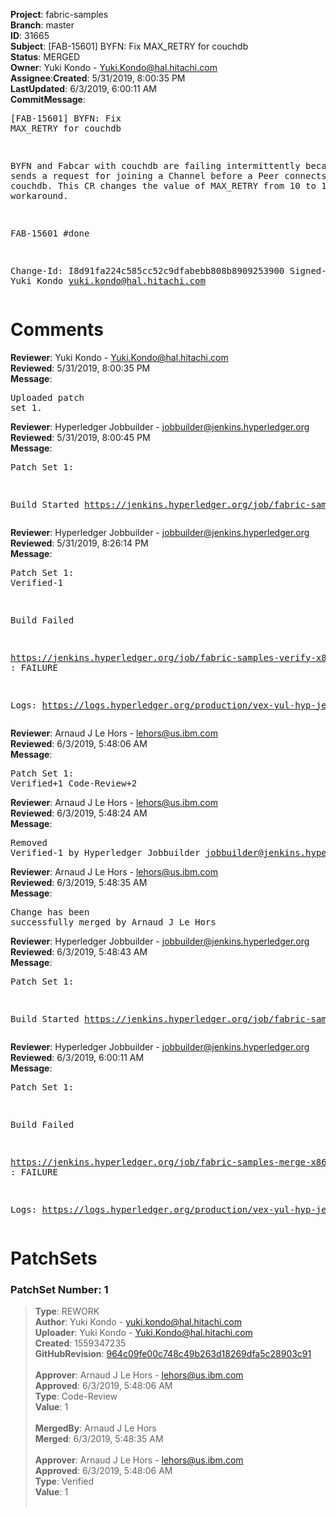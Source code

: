 <strong>Project</strong>: fabric-samples</br><strong>Branch</strong>: master<br><strong>ID</strong>: 31665<br><strong>Subject</strong>: [FAB-15601] BYFN: Fix MAX_RETRY for couchdb<br><strong>Status</strong>: MERGED<br><strong>Owner</strong>: Yuki Kondo - Yuki.Kondo@hal.hitachi.com<br><strong>Assignee</strong>:<strong>Created</strong>: 5/31/2019, 8:00:35 PM<br><strong>LastUpdated</strong>: 6/3/2019, 6:00:11 AM<br><strong>CommitMessage</strong>:<br><pre>[FAB-15601] BYFN: Fix MAX_RETRY for couchdb

BYFN and Fabcar with couchdb are failing intermittently
because CLI sends a request for joining a Channel before
a Peer connects to the couchdb.
This CR changes the value of MAX_RETRY from 10 to 15
as a workaround.

FAB-15601 #done

Change-Id: I8d91fa224c585cc52c9dfabebb808b8909253900
Signed-off-by: Yuki Kondo <yuki.kondo@hal.hitachi.com>
</pre><h1>Comments</h1><strong>Reviewer</strong>: Yuki Kondo - Yuki.Kondo@hal.hitachi.com<br><strong>Reviewed</strong>: 5/31/2019, 8:00:35 PM<br><strong>Message</strong>: <pre>Uploaded patch set 1.</pre><strong>Reviewer</strong>: Hyperledger Jobbuilder - jobbuilder@jenkins.hyperledger.org<br><strong>Reviewed</strong>: 5/31/2019, 8:00:45 PM<br><strong>Message</strong>: <pre>Patch Set 1:

Build Started https://jenkins.hyperledger.org/job/fabric-samples-verify-x86_64/271/</pre><strong>Reviewer</strong>: Hyperledger Jobbuilder - jobbuilder@jenkins.hyperledger.org<br><strong>Reviewed</strong>: 5/31/2019, 8:26:14 PM<br><strong>Message</strong>: <pre>Patch Set 1: Verified-1

Build Failed 

https://jenkins.hyperledger.org/job/fabric-samples-verify-x86_64/271/ : FAILURE

Logs: https://logs.hyperledger.org/production/vex-yul-hyp-jenkins-3/fabric-samples-verify-x86_64/271</pre><strong>Reviewer</strong>: Arnaud J Le Hors - lehors@us.ibm.com<br><strong>Reviewed</strong>: 6/3/2019, 5:48:06 AM<br><strong>Message</strong>: <pre>Patch Set 1: Verified+1 Code-Review+2</pre><strong>Reviewer</strong>: Arnaud J Le Hors - lehors@us.ibm.com<br><strong>Reviewed</strong>: 6/3/2019, 5:48:24 AM<br><strong>Message</strong>: <pre>Removed Verified-1 by Hyperledger Jobbuilder <jobbuilder@jenkins.hyperledger.org>
</pre><strong>Reviewer</strong>: Arnaud J Le Hors - lehors@us.ibm.com<br><strong>Reviewed</strong>: 6/3/2019, 5:48:35 AM<br><strong>Message</strong>: <pre>Change has been successfully merged by Arnaud J Le Hors</pre><strong>Reviewer</strong>: Hyperledger Jobbuilder - jobbuilder@jenkins.hyperledger.org<br><strong>Reviewed</strong>: 6/3/2019, 5:48:43 AM<br><strong>Message</strong>: <pre>Patch Set 1:

Build Started https://jenkins.hyperledger.org/job/fabric-samples-merge-x86_64/63/</pre><strong>Reviewer</strong>: Hyperledger Jobbuilder - jobbuilder@jenkins.hyperledger.org<br><strong>Reviewed</strong>: 6/3/2019, 6:00:11 AM<br><strong>Message</strong>: <pre>Patch Set 1:

Build Failed 

https://jenkins.hyperledger.org/job/fabric-samples-merge-x86_64/63/ : FAILURE

Logs: https://logs.hyperledger.org/production/vex-yul-hyp-jenkins-3/fabric-samples-merge-x86_64/63</pre><h1>PatchSets</h1><h3>PatchSet Number: 1</h3><blockquote><strong>Type</strong>: REWORK<br><strong>Author</strong>: Yuki Kondo - yuki.kondo@hal.hitachi.com<br><strong>Uploader</strong>: Yuki Kondo - Yuki.Kondo@hal.hitachi.com<br><strong>Created</strong>: 1559347235<br><strong>GitHubRevision</strong>: [964c09fe00c748c49b263d18269dfa5c28903c91](https://github.com/hyperledger/fabric-samples/commit/964c09fe00c748c49b263d18269dfa5c28903c91)<br><br><strong>Approver</strong>: Arnaud J Le Hors - lehors@us.ibm.com<br><strong>Approved</strong>: 6/3/2019, 5:48:06 AM<br><strong>Type</strong>: Code-Review<br><strong>Value</strong>: 1<br><br><strong>MergedBy</strong>: Arnaud J Le Hors<br><strong>Merged</strong>: 6/3/2019, 5:48:35 AM<br><br><strong>Approver</strong>: Arnaud J Le Hors - lehors@us.ibm.com<br><strong>Approved</strong>: 6/3/2019, 5:48:06 AM<br><strong>Type</strong>: Verified<br><strong>Value</strong>: 1<br><br></blockquote>